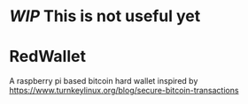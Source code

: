 # *****WIP***** This is not useful yet

# RedWallet
A raspberry pi based bitcoin hard wallet inspired by https://www.turnkeylinux.org/blog/secure-bitcoin-transactions
